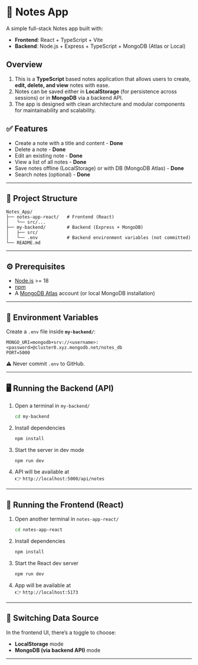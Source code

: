 # 📒 Notes App

A simple full-stack Notes app built with:
- **Frontend**: React + TypeScript + Vite  
- **Backend**: Node.js + Express + TypeScript + MongoDB (Atlas or Local)

## Overview

1. This is a **TypeScript** based notes application that allows users to create, **edit, delete, and view** notes with ease.  
2. Notes can be saved either in **LocalStorage** (for persistence across sessions) or in **MongoDB** via a backend API.
3. The app is designed with clean architecture and modular components for maintainability and scalability.

## ✅ Features

- Create a note with a title and content - **Done**
- Delete a note - **Done**
- Edit an existing note - **Done**
- View a list of all notes - **Done**
- Save notes offline (LocalStorage) or with DB (MongoDB Atlas) - **Done**
- Search notes (optional) - **Done**



---

## 🚀 Project Structure
```
Notes_App/
├── notes-app-react/   # Frontend (React)
│   └── src/...
├── my-backend/        # Backend (Express + MongoDB)
│   ├── src/
│   └── .env           # Backend environment variables (not committed)
└── README.md
```

---

## ⚙️ Prerequisites
- [Node.js](https://nodejs.org/) >= 18  
- [npm](https://www.npmjs.com/)  
- A [MongoDB Atlas](https://www.mongodb.com/atlas) account (or local MongoDB installation)

---

## 🔐 Environment Variables

Create a `.env` file inside **`my-backend/`**:

```env
MONGO_URI=mongodb+srv://<username>:<password>@cluster0.xyz.mongodb.net/notes_db
PORT=5000
```

⚠️ Never commit `.env` to GitHub.

---

## 🖥️ Running the Backend (API)

1. Open a terminal in `my-backend/`
   ```bash
   cd my-backend
   ```

2. Install dependencies
   ```bash
   npm install
   ```

3. Start the server in dev mode
   ```bash
   npm run dev
   ```

4. API will be available at  
   👉 `http://localhost:5000/api/notes`

---

## 🎨 Running the Frontend (React)

1. Open another terminal in `notes-app-react/`
   ```bash
   cd notes-app-react
   ```

2. Install dependencies
   ```bash
   npm install
   ```

3. Start the React dev server
   ```bash
   npm run dev
   ```

4. App will be available at  
   👉 `http://localhost:5173`

---

## 📡 Switching Data Source

In the frontend UI, there’s a toggle to choose:
- **LocalStorage** mode  
- **MongoDB (via backend API)** mode

---

